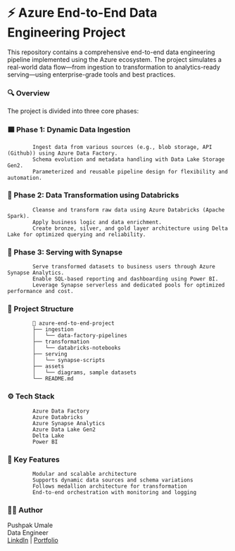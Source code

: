 # ⚡ Azure End-to-End Data Engineering Project 

This repository contains a comprehensive end-to-end data engineering pipeline implemented using the Azure ecosystem. The project simulates a real-world data flow—from ingestion to transformation to analytics-ready serving—using enterprise-grade tools and best practices.

### 🔍 Overview

The project is divided into three core phases:

### 🟦 Phase 1: Dynamic Data Ingestion

            Ingest data from various sources (e.g., blob storage, API (Github)) using Azure Data Factory.
            Schema evolution and metadata handling with Data Lake Storage Gen2.
            Parameterized and reusable pipeline design for flexibility and automation.

### 🔧 Phase 2: Data Transformation using Databricks

            Cleanse and transform raw data using Azure Databricks (Apache Spark).
            Apply business logic and data enrichment.
            Create bronze, silver, and gold layer architecture using Delta Lake for optimized querying and reliability.

### 🔷 Phase 3: Serving with Synapse

            Serve transformed datasets to business users through Azure Synapse Analytics.
            Enable SQL-based reporting and dashboarding using Power BI.
            Leverage Synapse serverless and dedicated pools for optimized performance and cost.

### 📂 Project Structure

            📁 azure-end-to-end-project
            ├── ingestion
            │   └── data-factory-pipelines
            ├── transformation
            │   └── databricks-notebooks
            ├── serving
            │   └── synapse-scripts
            ├── assets
            │   └── diagrams, sample datasets
            └── README.md

### ⚙️ Tech Stack

            Azure Data Factory
            Azure Databricks
            Azure Synapse Analytics
            Azure Data Lake Gen2
            Delta Lake
            Power BI

### 🎯 Key Features

            Modular and scalable architecture
            Supports dynamic data sources and schema variations
            Follows medallion architecture for transformation
            End-to-end orchestration with monitoring and logging



### 🧑‍💻 Author <br />
Pushpak Umale \
Data Engineer \
[LinkdIn](https://www.linkedin.com/in/pushpakumale-152530) | [Portfolio](https://pushpakumale.github.io/portfolio/)


